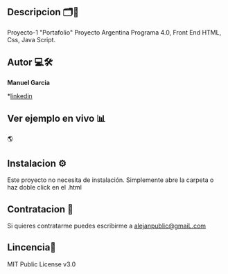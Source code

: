 ## Descripcion 🗂️📂
 Proyecto-1 "Portafolio"
Proyecto Argentina Programa 4.0, Front End HTML, Css, Java Script.

## Autor 💻🛠️
**Manuel Garcia**

*[linkedin](https://www.linkedin.com/in/alejanpublic/)


## Ver ejemplo en vivo 📊
🌎  
## Instalacion ⚙️
Este proyecto no necesita de instalación. Simplemente abre la carpeta o haz doble click en el .html

## Contratacion 📲
Si quieres contratarme puedes escribirme a alejanpublic@gmaiL.com

## Lincencia📧
MIT Public License v3.0
